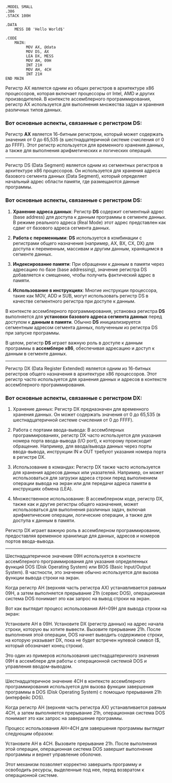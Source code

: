 ```Assembly
.MODEL SMALL  
.386          
.STACK 100H   

.DATA                     
    MESS DB 'Hello World$'

.CODE                     
    MAIN:                 
         MOV AX, @data    
         MOV DS, AX       
         LEA DX, MESS     
         MOV AH, 09H      
         INT 21H          
         MOV AH, 4CH      
         INT 21H          
END MAIN   
```



Регистр AX является одним из общих регистров в архитектуре x86 процессоров, которая включает процессоры от Intel, AMD и других производителей. В контексте ассемблерного программирования, регистр AX используется для выполнения множества задач и хранения различных типов данных.

### Вот основные аспекты, связанные с регистром DS:
  
Регистр **AX** является 16-битным регистром, который может содержать значения от 0 до 65,535 (в шестнадцатеричной системе счисления от 0 до FFFF). Этот регистр используется для временного хранения данных, а также для выполнения арифметических и логических операций.

---

Регистр DS (Data Segment) является одним из сегментных регистров в архитектуре x86 процессоров. Он используется для хранения адреса базового сегмента данных (Data Segment), который определяет начальный адрес области памяти, где размещаются данные программы.

### Вот основные аспекты, связанные с регистром DS:

1. **Хранение адреса данных**: Регистр **DS** содержит сегментный адрес (base address) для доступа к данным программы в сегменте данных. В режиме реального адреса (Real Mode) этот адрес представлен как сдвиг от базового адреса сегмента данных.

2. **Работа с переменными**: **DS** используется в комбинации с регистрами общего назначения (например, AX, BX, CX, DX) для доступа к переменным, массивам и другим данным, хранящимся в сегменте данных.

3. **Индексирование памяти**: При обращении к данным в памяти через адресацию по базе (base addressing), значение регистра DS добавляется к смещению, чтобы получить фактический адрес в памяти.

4. **Использование в инструкциях**: Многие инструкции процессора, такие как MOV, ADD и SUB, могут использовать регистр DS в качестве сегментного регистра при доступе к данным.

В контексте ассемблерного программирования, установка регистра **DS** выполняется для **установки базового адреса сегмента данных** перед доступом к **данным в памяти**. Обычно **DS** инициализируется сегментным адресом сегмента данных, полученным из регистра DS при запуске программы.

В целом, регистр **DS** играет важную роль в доступе к данным программы в **ассемблере x86**, обеспечивая адресацию и доступ к данным в сегменте данных.

---

Регистр DX (Data Register Extended) является одним из 16-битных регистров общего назначения в архитектуре x86 процессоров. Этот регистр часто используется для хранения данных и адресов в контексте ассемблерного программирования.

### Вот основные аспекты, связанные с регистром DX:

1. Хранение данных: Регистр DX предназначен для временного хранения данных. Он может содержать значения от 0 до 65,535 (в шестнадцатеричной системе счисления от 0 до FFFF).

2. Работа с портами ввода-вывода: В ассемблерных программированиях, регистр DX часто используется для указания номера порта ввода-вывода (I/O port), к которому происходит обращение. Например, для ввода/вывода данных через порты ввода-вывода, инструкции IN и OUT требуют указания номера порта в регистре DX.

3. Использование в командах: Регистр DX также часто используется для хранения адресов данных или указателей. Например, он может использоваться для загрузки адреса строки перед выполнением операции вывода на экран или для передачи адреса памяти в инструкциях обмена (LEA).

4. Множественное использование: В ассемблерном коде, регистр DX, также как и другие регистры общего назначения, может использоваться для выполнения различных задач, включая арифметические операции, логические операции, а также для доступа к данным в памяти.

Регистр DX играет важную роль в ассемблерном программировании, предоставляя временное хранилище для данных, адресов и номеров портов ввода-вывода.

---

Шестнадцатеричное значение 09H используется в контексте ассемблерного программирования для указания определенных функций DOS (Disk Operating System) или BIOS (Basic Input/Output System). В частности, это значение обычно используется для вызова функции вывода строки на экран.

Когда регистр AH (верхняя часть регистра AX) устанавливается равным 09H, а затем выполняется прерывание 21h (сервис DOS), операционная система DOS понимает это как запрос на вывод строки на экран.

Вот как выглядит процесс использования AH=09H для вывода строки на экран:

Установите AH в 09H.
Установите DX (регистр данных) на адрес начала строки, которую вы хотите вывести.
Вызовите прерывание 21h.
После выполнения этой операции, DOS начнет выводить содержимое строки, на которую указывает DX, пока не будет встречен нулевой символ ($, который обозначает конец строки).

Это один из примеров использования шестнадцатеричного значения 09H в ассемблере для работы с операционной системой DOS и управления вводом-выводом.

---

Шестнадцатеричное значение 4CH в контексте ассемблерного программирования используется для вызова функции завершения программы в DOS (Disk Operating System) с помощью прерывания 21h (интерфейс DOS).

Когда регистр AH (верхняя часть регистра AX) устанавливается равным 4CH, а затем выполняется прерывание 21h, операционная система DOS понимает это как запрос на завершение программы.

Процесс использования AH=4CH для завершения программы выглядит следующим образом:

Установите AH в 4CH.
Вызовите прерывание 21h.
После выполнения этой операции, операционная система DOS завершит выполнение программы и вернет управление оболочке.

Этот механизм позволяет корректно завершить программу и освободить ресурсы, выделенные под нее, перед возвратом к операционной системе.


